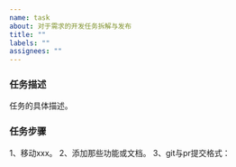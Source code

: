```yaml
---
name: task
about: 对于需求的开发任务拆解与发布
title: ""
labels: ""
assignees: ""
---
```


### 任务描述

任务的具体描述。

### 任务步骤

1、移动xxx。
2、添加那些功能或文档。
3、git与pr提交格式：


